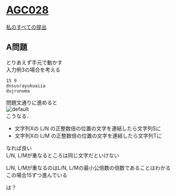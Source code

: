 # [AGC028](https://beta.atcoder.jp/contests/agc028)  
[私のすべての提出](https://beta.atcoder.jp/contests/agc028/submissions?f.Task=&f.Language=&f.Status=&f.User=tokizo)  
  
## A問題  
とりあえず手元で動かす  
入力例3の場合を考える  
  
```  
15 9  
dnsusrayukuaiia  
dujrunuma  
```  
  
問題文通りに進めると  
![default](https://user-images.githubusercontent.com/37968814/46912553-36c86b00-cfb3-11e8-8192-b9149a2e96f7.JPG)  
こうなる．  
- 文字列Xの L/N の正整数倍の位置の文字を連結したら文字列Sに  
- 文字列Xの L/M の正整数倍の位置の文字を連結したら文字列Tに  
  
なれば良い  
L/N, L/Mが重なるところは同じ文字だといけない  
  
L/N, L/Mが重なるのはL/N, L/Mの最小公倍数の倍数であることはわかる  
この場合15ずつ進んでいる  
  
は？

